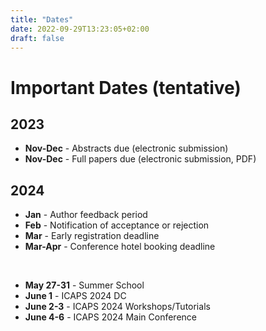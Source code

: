 ```yaml
---
title: "Dates"
date: 2022-09-29T13:23:05+02:00
draft: false
---
```


# Important Dates (tentative)

## 2023
- **Nov-Dec** - Abstracts due (electronic submission)
- **Nov-Dec** - Full papers due (electronic submission, PDF)

## 2024
- **Jan** - Author feedback period
- **Feb** - Notification of acceptance or rejection
- **Mar** - Early registration deadline
- **Mar-Apr** - Conference hotel booking deadline

<br />

- **May 27-31** - Summer School
- **June 1** - ICAPS 2024 DC
- **June 2-3** - ICAPS 2024 Workshops/Tutorials
- **June 4-6** - ICAPS 2024 Main Conference
